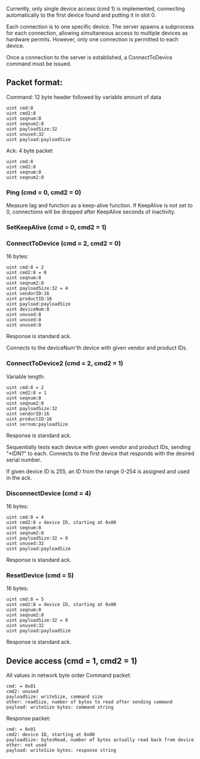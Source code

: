 
Currently, only single device access (cmd 1) is implemented, connecting automatically to the first device found and putting it in slot 0.

Each connection is to one specific device. The server spawns a subprocess for each connection, allowing simultaneous access to multiple devices as hardware permits. However, only one connection is permitted to each device.

Once a connection to the server is established, a ConnectToDevice command must be issued.



## Packet format:

Command: 12 byte header followed by variable amount of data

	uint cmd:8
	uint cmd2:8
	uint seqnum:8
	uint seqnum2:8
	uint payloadSize:32
	uint unused:32
	uint payload:payloadSize

Ack: 4 byte packet

	uint cmd:8
	uint cmd2:8
	uint seqnum:8
	uint seqnum2:8


### Ping (cmd = 0, cmd2 = 0)

Measure lag and function as a keep-alive function.
If KeepAlive is not set to 0, connections will be dropped after KeepAlive seconds of inactivity.


### SetKeepAlive (cmd = 0, cmd2 = 1)




### ConnectToDevice (cmd = 2, cmd2 = 0)

16 bytes:

	uint cmd:8 = 2
	uint cmd2:8 = 0
	uint seqnum:8
	uint seqnum2:8
	uint payloadSize:32 = 4
	uint vendorID:16
	uint productID:16
	uint payload:payloadSize
	uint deviceNum:8
	uint unused:8
	uint unused:8
	uint unused:8

Response is standard ack.

Connects to the deviceNum'th device with given vendor and product IDs.


### ConnectToDevice2 (cmd = 2, cmd2 = 1)

Variable length:

	uint cmd:8 = 2
	uint cmd2:8 = 1
	uint seqnum:8
	uint seqnum2:8
	uint payloadSize:32
	uint vendorID:16
	uint productID:16
	uint sernum:payloadSize

Response is standard ack.

Sequentially tests each device with given vendor and product IDs, sending "*IDN?" to each.
Connects to the first device that responds with the desired serial number.

If given device ID is 255, an ID from the range 0-254 is assigned and used in the ack.


### DisconnectDevice (cmd = 4)

16 bytes:

	uint cmd:8 = 4
	uint cmd2:8 = device ID, starting at 0x00
	uint seqnum:8
	uint seqnum2:8
	uint payloadSize:32 = 0
	uint unused:32
	uint payload:payloadSize

Response is standard ack.


### ResetDevice (cmd = 5)

16 bytes:

	uint cmd:8 = 5
	uint cmd2:8 = device ID, starting at 0x00
	uint seqnum:8
	uint seqnum2:8
	uint payloadSize:32 = 0
	uint unused:32
	uint payload:payloadSize

Response is standard ack.


## Device access (cmd = 1, cmd2 = 1)

All values in network byte order
Command packet:

	cmd: = 0x01
	cmd2: unused
	payloadSize: writeSize, command size
	other: readSize, number of bytes to read after sending command
	payload: writeSize bytes: command string

Response packet:

	cmd: = 0x01
	cmd2: device ID, starting at 0x00
	payloadSize: bytesRead, number of bytes actually read back from device
	other: not used
	payload: writeSize bytes: response string
